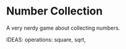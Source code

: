 # Number Collection
A very nerdy game about collecting numbers.




IDEAS:
operations: 
    square,
    sqrt,
     